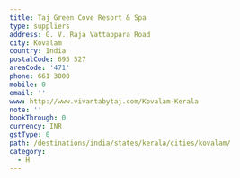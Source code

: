 ```yaml
---
title: Taj Green Cove Resort & Spa
type: suppliers
address: G. V. Raja Vattappara Road
city: Kovalam
country: India
postalCode: 695 527
areaCode: '471'
phone: 661 3000
mobile: 0
email: ''
www: http://www.vivantabytaj.com/Kovalam-Kerala
note: ''
bookThrough: 0
currency: INR
gstType: 0
path: /destinations/india/states/kerala/cities/kovalam/
category:
  - H
---
```


